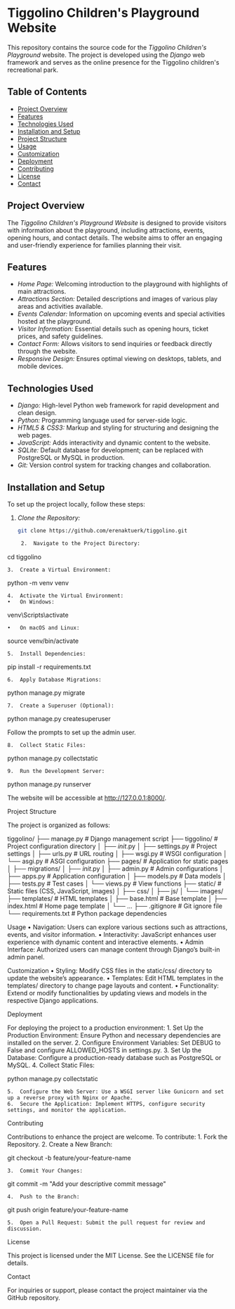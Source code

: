 # Tiggolino Children's Playground Website

This repository contains the source code for the *Tiggolino Children's Playground* website. The project is developed using the *Django* web framework and serves as the online presence for the Tiggolino children's recreational park.

## Table of Contents
- [Project Overview](#project-overview)
- [Features](#features)
- [Technologies Used](#technologies-used)
- [Installation and Setup](#installation-and-setup)
- [Project Structure](#project-structure)
- [Usage](#usage)
- [Customization](#customization)
- [Deployment](#deployment)
- [Contributing](#contributing)
- [License](#license)
- [Contact](#contact)

## Project Overview
The *Tiggolino Children's Playground Website* is designed to provide visitors with information about the playground, including attractions, events, opening hours, and contact details. The website aims to offer an engaging and user-friendly experience for families planning their visit.

## Features
- *Home Page:* Welcoming introduction to the playground with highlights of main attractions.
- *Attractions Section:* Detailed descriptions and images of various play areas and activities available.
- *Events Calendar:* Information on upcoming events and special activities hosted at the playground.
- *Visitor Information:* Essential details such as opening hours, ticket prices, and safety guidelines.
- *Contact Form:* Allows visitors to send inquiries or feedback directly through the website.
- *Responsive Design:* Ensures optimal viewing on desktops, tablets, and mobile devices.

## Technologies Used
- *Django:* High-level Python web framework for rapid development and clean design.
- *Python:* Programming language used for server-side logic.
- *HTML5 & CSS3:* Markup and styling for structuring and designing the web pages.
- *JavaScript:* Adds interactivity and dynamic content to the website.
- *SQLite:* Default database for development; can be replaced with PostgreSQL or MySQL in production.
- *Git:* Version control system for tracking changes and collaboration.

## Installation and Setup
To set up the project locally, follow these steps:

1. *Clone the Repository:*
   ```bash
   git clone https://github.com/erenaktuerk/tiggolino.git

	2.	Navigate to the Project Directory:

cd tiggolino


	3.	Create a Virtual Environment:

python -m venv venv


	4.	Activate the Virtual Environment:
	•	On Windows:

venv\Scripts\activate


	•	On macOS and Linux:

source venv/bin/activate


	5.	Install Dependencies:

pip install -r requirements.txt


	6.	Apply Database Migrations:

python manage.py migrate


	7.	Create a Superuser (Optional):

python manage.py createsuperuser

Follow the prompts to set up the admin user.

	8.	Collect Static Files:

python manage.py collectstatic


	9.	Run the Development Server:

python manage.py runserver

The website will be accessible at http://127.0.0.1:8000/.

Project Structure

The project is organized as follows:

tiggolino/
├── manage.py             # Django management script
├── tiggolino/            # Project configuration directory
│   ├── _init_.py
│   ├── settings.py       # Project settings
│   ├── urls.py           # URL routing
│   ├── wsgi.py           # WSGI configuration
│   └── asgi.py           # ASGI configuration
├── pages/                # Application for static pages
│   ├── migrations/
│   ├── _init_.py
│   ├── admin.py          # Admin configurations
│   ├── apps.py           # Application configuration
│   ├── models.py         # Data models
│   ├── tests.py          # Test cases
│   └── views.py          # View functions
├── static/               # Static files (CSS, JavaScript, images)
│   ├── css/
│   ├── js/
│   └── images/
├── templates/            # HTML templates
│   ├── base.html         # Base template
│   ├── index.html        # Home page template
│   └── ...
├── .gitignore            # Git ignore file
└── requirements.txt      # Python package dependencies

Usage
	•	Navigation: Users can explore various sections such as attractions, events, and visitor information.
	•	Interactivity: JavaScript enhances user experience with dynamic content and interactive elements.
	•	Admin Interface: Authorized users can manage content through Django’s built-in admin panel.

Customization
	•	Styling: Modify CSS files in the static/css/ directory to update the website’s appearance.
	•	Templates: Edit HTML templates in the templates/ directory to change page layouts and content.
	•	Functionality: Extend or modify functionalities by updating views and models in the respective Django applications.

Deployment

For deploying the project to a production environment:
	1.	Set Up the Production Environment: Ensure Python and necessary dependencies are installed on the server.
	2.	Configure Environment Variables: Set DEBUG to False and configure ALLOWED_HOSTS in settings.py.
	3.	Set Up the Database: Configure a production-ready database such as PostgreSQL or MySQL.
	4.	Collect Static Files:

python manage.py collectstatic


	5.	Configure the Web Server: Use a WSGI server like Gunicorn and set up a reverse proxy with Nginx or Apache.
	6.	Secure the Application: Implement HTTPS, configure security settings, and monitor the application.

Contributing

Contributions to enhance the project are welcome. To contribute:
	1.	Fork the Repository.
	2.	Create a New Branch:

git checkout -b feature/your-feature-name


	3.	Commit Your Changes:

git commit -m "Add your descriptive commit message"


	4.	Push to the Branch:

git push origin feature/your-feature-name


	5.	Open a Pull Request: Submit the pull request for review and discussion.

License

This project is licensed under the MIT License. See the LICENSE file for details.

Contact

For inquiries or support, please contact the project maintainer via the GitHub repository.